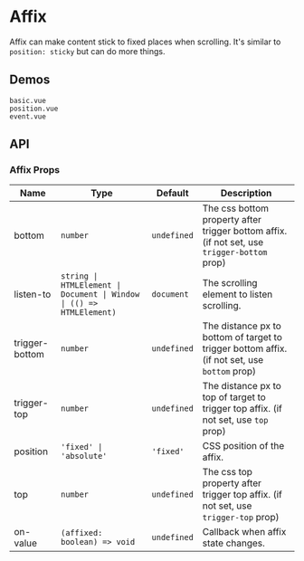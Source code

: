 # Affix

Affix can make content stick to fixed places when scrolling. It's similar to `position: sticky` but can do more things.

## Demos

```demo
basic.vue
position.vue
event.vue
```

## API

### Affix Props

| Name | Type | Default | Description |
| --- | --- | --- | --- |
| bottom | `number` | `undefined` | The css bottom property after trigger bottom affix. (if not set, use `trigger-bottom` prop) |
| listen-to | `string \| HTMLElement \| Document \| Window \| (() => HTMLElement)` | `document` | The scrolling element to listen scrolling. |
| trigger-bottom | `number` | `undefined` | The distance px to bottom of target to trigger bottom affix. (if not set, use `bottom` prop) |
| trigger-top | `number` | `undefined` | The distance px to top of target to trigger top affix. (if not set, use `top` prop) |
| position | `'fixed' \| 'absolute'` | `'fixed'` | CSS position of the affix. |
| top | `number` | `undefined` | The css top property after trigger top affix. (if not set, use `trigger-top` prop) |
| on-value | `(affixed: boolean) => void` | `undefined` | Callback when affix state changes. |
